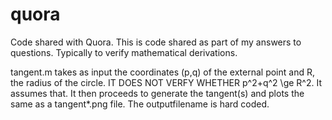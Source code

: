 # quora
Code shared with Quora.
This is code shared as part of my answers to questions. Typically to verify mathematical derivations.

tangent.m takes as input the coordinates (p,q) of the external point and R, the radius of the circle. IT DOES NOT VERFY WHETHER p^2+q^2 \ge R^2. It assumes that.
It then proceeds to generate the tangent(s) and plots the same as a tangent*.png file. The outputfilename is hard coded.
